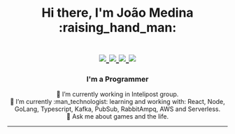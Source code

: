 <div align=center>
	<h1> Hi there, I'm João Medina :raising_hand_man: <br/> <br/>
		<a href="https://www.linkedin.com/in/joaomedinadev/">
			<img src="https://img.shields.io/badge/LinkedIn-blue"/>
		</a>
		<a href="https://www.instagram.com/joao_pmedina/">
			<img src="https://img.shields.io/badge/Instagram-blue"/>
		</a>
 		 <a href="https://mail.google.com">
			<img src="https://img.shields.io/badge/joaopedromedina@outlook.com-blue"/>
		</a> 
      <a href="https://mail.google.com">
			<img src="https://img.shields.io/badge/joaopedromedinadeandrade@gmail.com-red"/>
		</a>
	</h1>	
</div>

<div align=center>
	<h3> I'm a Programmer </h3>
	<span> 🔭 I’m currently working in Intelipost group. </span><br/>
	<span> 🌱 I’m currently :man_technologist: learning and working with: React, Node, GoLang, Typescript, Kafka, PubSub, RabbitAmpq, AWS and Serverless. </span><br/>
	<span> 💬 Ask me about games and the life.</span>
</div><hr/><br/>


